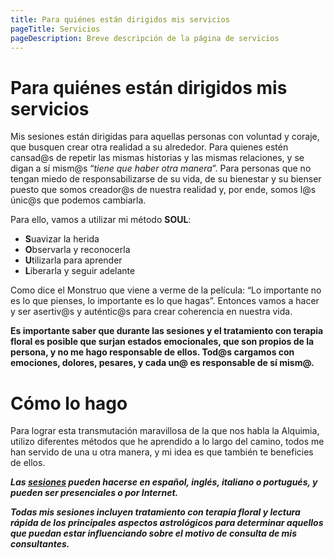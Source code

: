 ```yaml
---
title: Para quiénes están dirigidos mis servicios
pageTitle: Servicios
pageDescription: Breve descripción de la página de servicios
---
```


# Para quiénes están dirigidos mis servicios

Mis sesiones están dirigidas para aquellas personas con voluntad y coraje, que busquen crear otra realidad a su alrededor. Para quienes estén cansad@s de repetir las mismas historias y las mismas relaciones, y se digan a sí mism@s “*tiene que haber otra manera*”. Para personas que no tengan miedo de responsabilizarse de su vida, de su bienestar y su bienser puesto que somos creador@s de nuestra realidad y, por ende, somos l@s únic@s que podemos cambiarla.


Para ello, vamos a utilizar mi método **SOUL**:

- **S**uavizar la herida
- **O**bservarla y reconocerla
- **U**tilizarla para aprender
- **L**iberarla y seguir adelante

Como dice el Monstruo que viene a verme de la película: “Lo importante no es lo que pienses, lo importante es lo que hagas”. Entonces vamos a hacer y ser asertiv@s y auténtic@s para crear coherencia en nuestra vida.

**Es importante saber que durante las sesiones y el tratamiento con terapia floral es posible que surjan estados emocionales, que son propios de la persona, y no me hago responsable de ellos. Tod@s cargamos con emociones, dolores, pesares, y cada un@ es responsable de sí mism@.**


# Cómo lo hago


Para lograr esta transmutación maravillosa de la que nos habla la Alquimia, utilizo diferentes métodos que he aprendido a lo largo del camino, todos me han servido de una u otra manera, y mi idea es que también te beneficies de ellos. 

***Las [sesiones](/contacto) pueden hacerse en español, inglés, italiano o portugués, y pueden ser presenciales o por Internet.***

***Todas mis sesiones incluyen tratamiento con terapia floral y lectura rápida de los principales aspectos astrológicos para determinar aquellos que puedan estar influenciando sobre el motivo de consulta de mis consultantes.***
